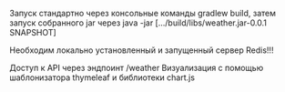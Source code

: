 Запуск стандартно через консольные команды gradlew build, затем запуск собранного jar
через java -jar [.../build/libs/weather.jar-0.0.1 SNAPSHOT]

Необходим локально установленный и запущенный сервер Redis!!!

Доступ к API через эндпоинт /weather
Визуализация с помощью шаблонизатора thymeleaf и библиотеки chart.js